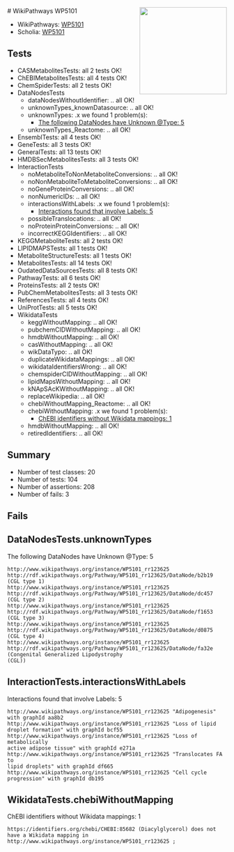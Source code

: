 <img style="float: right; width: 200px" src="https://upload.wikimedia.org/wikipedia/commons/thumb/8/83/Wplogo_with_text_500.png/640px-Wplogo_with_text_500.png" />
# WikiPathways WP5101

* WikiPathways: [WP5101](https://new.wikipathways.org/pathways/WP5101)
* Scholia: [WP5101](https://scholia.toolforge.org/wikipathways/WP5101)
## Tests
* CASMetabolitesTests: all 2 tests OK!
* ChEBIMetabolitesTests: all 4 tests OK!
* ChemSpiderTests: all 2 tests OK!
* DataNodesTests
    * dataNodesWithoutIdentifier: .. all OK!
    * unknownTypes_knownDatasource: .. all OK!
    * unknownTypes: .x we found 1 problem(s):
        * [The following DataNodes have Unknown @Type: 5](#839973e3)
    * unknownTypes_Reactome: .. all OK!
* EnsemblTests: all 4 tests OK!
* GeneTests: all 3 tests OK!
* GeneralTests: all 13 tests OK!
* HMDBSecMetabolitesTests: all 3 tests OK!
* InteractionTests
    * noMetaboliteToNonMetaboliteConversions: .. all OK!
    * noNonMetaboliteToMetaboliteConversions: .. all OK!
    * noGeneProteinConversions: .. all OK!
    * nonNumericIDs: .. all OK!
    * interactionsWithLabels: .x we found 1 problem(s):
        * [Interactions found that involve Labels: 5](#630d267c)
    * possibleTranslocations: .. all OK!
    * noProteinProteinConversions: .. all OK!
    * incorrectKEGGIdentifiers: .. all OK!
* KEGGMetaboliteTests: all 2 tests OK!
* LIPIDMAPSTests: all 1 tests OK!
* MetaboliteStructureTests: all 1 tests OK!
* MetabolitesTests: all 14 tests OK!
* OudatedDataSourcesTests: all 8 tests OK!
* PathwayTests: all 6 tests OK!
* ProteinsTests: all 2 tests OK!
* PubChemMetabolitesTests: all 3 tests OK!
* ReferencesTests: all 4 tests OK!
* UniProtTests: all 5 tests OK!
* WikidataTests
    * keggWithoutMapping: .. all OK!
    * pubchemCIDWithoutMapping: .. all OK!
    * hmdbWithoutMapping: .. all OK!
    * casWithoutMapping: .. all OK!
    * wikDataTypo: .. all OK!
    * duplicateWikidataMappings: .. all OK!
    * wikidataIdentifiersWrong: .. all OK!
    * chemspiderCIDWithoutMapping: .. all OK!
    * lipidMapsWithoutMapping: .. all OK!
    * kNApSAcKWithoutMapping: .. all OK!
    * replaceWikipedia: .. all OK!
    * chebiWithoutMapping_Reactome: .. all OK!
    * chebiWithoutMapping: .x we found 1 problem(s):
        * [ChEBI identifiers without Wikidata mappings: 1](#a8d554cd)
    * hmdbWithoutMapping: .. all OK!
    * retiredIdentifiers: .. all OK!


## Summary

* Number of test classes: 20
* Number of tests: 104
* Number of assertions: 208
* Number of fails: 3

## Fails

<a name="839973e3" />

## DataNodesTests.unknownTypes

The following DataNodes have Unknown @Type: 5
```
http://www.wikipathways.org/instance/WP5101_rr123625 http://rdf.wikipathways.org/Pathway/WP5101_rr123625/DataNode/b2b19 (CGL type 1)
http://www.wikipathways.org/instance/WP5101_rr123625 http://rdf.wikipathways.org/Pathway/WP5101_rr123625/DataNode/dc457 (CGL type 2)
http://www.wikipathways.org/instance/WP5101_rr123625 http://rdf.wikipathways.org/Pathway/WP5101_rr123625/DataNode/f1653 (CGL type 3)
http://www.wikipathways.org/instance/WP5101_rr123625 http://rdf.wikipathways.org/Pathway/WP5101_rr123625/DataNode/d0875 (CGL type 4)
http://www.wikipathways.org/instance/WP5101_rr123625 http://rdf.wikipathways.org/Pathway/WP5101_rr123625/DataNode/fa32e (Congenital Generalized Lipodystrophy
(CGL))
```

<a name="630d267c" />

## InteractionTests.interactionsWithLabels

Interactions found that involve Labels: 5
```
http://www.wikipathways.org/instance/WP5101_rr123625 "Adipogenesis" with graphId aa8b2
http://www.wikipathways.org/instance/WP5101_rr123625 "Loss of lipid 
droplet formation" with graphId bcf55
http://www.wikipathways.org/instance/WP5101_rr123625 "Loss of metabolically 
active adipose tissue" with graphId e271a
http://www.wikipathways.org/instance/WP5101_rr123625 "Translocates FA to 
lipid droplets" with graphId df665
http://www.wikipathways.org/instance/WP5101_rr123625 "Cell cycle 
progression" with graphId db195
```

<a name="a8d554cd" />

## WikidataTests.chebiWithoutMapping

ChEBI identifiers without Wikidata mappings: 1
```
https://identifiers.org/chebi/CHEBI:85682 (Diacylglycerol) does not have a Wikidata mapping in http://www.wikipathways.org/instance/WP5101_rr123625 ; 
```

